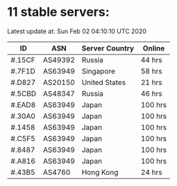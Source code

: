 # 11 stable servers:

Latest update at: Sun Feb 02 04:10:10 UTC 2020

| ID | ASN | Server Country | Online |
| -- | --- | -------------- | ------ |
| #.15CF | AS49392 | Russia | 44 hrs |
| #.7F1D | AS63949 | Singapore | 58 hrs |
| #.D827 | AS20150 | United States | 21 hrs |
| #.5CBD | AS48347 | Russia | 46 hrs |
| #.EAD8 | AS63949 | Japan | 100 hrs |
| #.30A0 | AS63949 | Japan | 100 hrs |
| #.1458 | AS63949 | Japan | 100 hrs |
| #.C5F5 | AS63949 | Japan | 100 hrs |
| #.8487 | AS63949 | Japan | 100 hrs |
| #.A816 | AS63949 | Japan | 100 hrs |
| #.43B5 | AS4760 | Hong Kong | 24 hrs |

